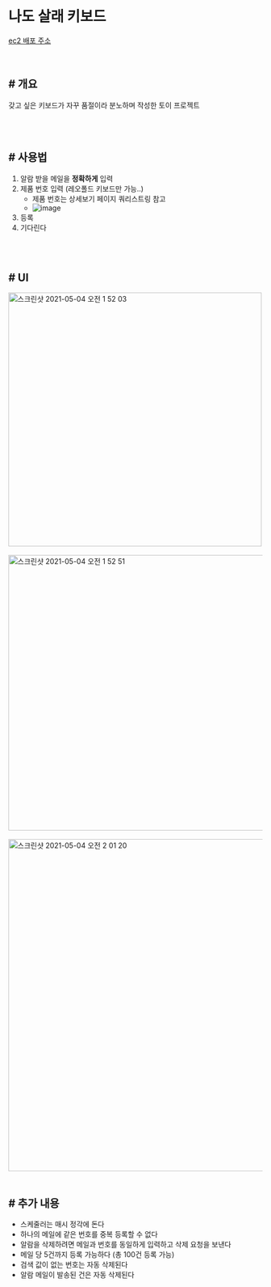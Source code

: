 # 나도 살래 키보드

[ec2 배포 주소](http://ec2-3-35-141-218.ap-northeast-2.compute.amazonaws.com:3000/)

<br>

## # 개요
갖고 싶은 키보드가 자꾸 품절이라 분노하며 작성한 토이 프로젝트

<br>
<br>

## # 사용법
1. 알람 받을 메일을 **정확하게** 입력
2. 제품 번호 입력 (레오폴드 키보드만 가능..)
   - 제품 번호는 상세보기 페이지 쿼리스트링 참고
   - ![image](https://user-images.githubusercontent.com/58316983/116864192-6eb35e80-ac42-11eb-83e6-73b1993eca45.png)
3. 등록
4. 기다린다

<br>
<br>

## # UI
<img width="502" alt="스크린샷 2021-05-04 오전 1 52 03" src="https://user-images.githubusercontent.com/58316983/116906663-84914580-ac7b-11eb-81eb-8e9a4d9a5ce6.png">

<br>
<br>

<img width="545" alt="스크린샷 2021-05-04 오전 1 52 51" src="https://user-images.githubusercontent.com/58316983/116906671-88bd6300-ac7b-11eb-9d98-5312ac9dc547.png">

<br>
<br>

<img width="657" alt="스크린샷 2021-05-04 오전 2 01 20" src="https://user-images.githubusercontent.com/58316983/116907526-a808c000-ac7c-11eb-9eae-ce2877696254.png">

<br>
<br>

## # 추가 내용
- 스케줄러는 매시 정각에 돈다
- 하나의 메일에 같은 번호를 중복 등록할 수 없다
- 알람을 삭제하려면 메일과 번호를 동일하게 입력하고 삭제 요청을 보낸다
- 메일 당 5건까지 등록 가능하다 (총 100건 등록 가능)
- 검색 값이 없는 번호는 자동 삭제된다
- 알람 메일이 발송된 건은 자동 삭제된다
